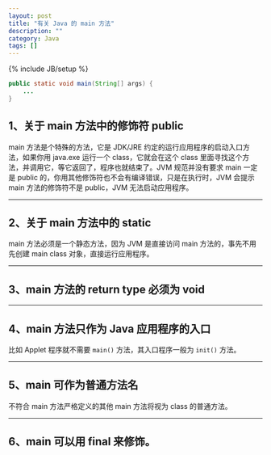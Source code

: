 ```yaml
---
layout: post
title: "有关 Java 的 main 方法"
description: ""
category: Java
tags: []
---
```

{% include JB/setup %}

```java
public static void main(String[] args) {  
    ...  
}
```

## 1、关于 main 方法中的修饰符 public

main 方法是个特殊的方法，它是 JDK/JRE 约定的运行应用程序的启动入口方法，如果你用 java.exe 运行一个 class，它就会在这个 class 里面寻找这个方法，并调用它，等它返回了，程序也就结束了。JVM 规范并没有要求 main 一定是 public 的，你用其他修饰符也不会有编译错误，只是在执行时，JVM 会提示 main 方法的修饰符不是 public，JVM 无法启动应用程序。

---

## 2、关于 main 方法中的 static

main 方法必须是一个静态方法，因为 JVM 是直接访问 main 方法的，事先不用先创建 main class 对象，直接运行应用程序。

---

## 3、main 方法的 return type 必须为 void

---

## 4、main 方法只作为 Java 应用程序的入口

比如 Applet 程序就不需要 `main()` 方法，其入口程序一般为 `init()` 方法。

---

## 5、main 可作为普通方法名

不符合 main 方法严格定义的其他 main 方法将视为 class 的普通方法。

---

## 6、main 可以用 final 来修饰。
